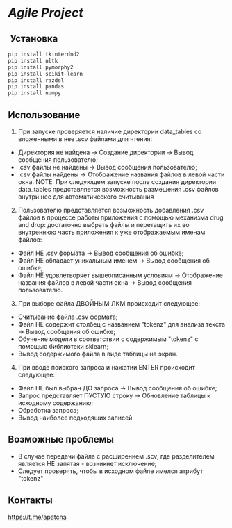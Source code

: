 # _Agile Project_
##  Установка
```bash
pip install tkinterdnd2
pip install nltk
pip install pymorphy2
pip install scikit-learn
pip install razdel
pip install pandas
pip install numpy
```
## Использование
  1. При запуске проверяется наличие директории data_tables со вложенными в нее .scv файлами для чтения:
  * Директория не найдена -> Создание директории -> Вывод сообщения пользователю;
  * .csv файлы не найдены -> Вывод сообщения пользователю;
  * .csv файлы найдены -> Отображение названия файлов в левой части окна.
  NOTE: При следующем запуске после создания директории data_tables представляется возможность размещения .csv файлов внутри нее для автоматического считывания
  2. Пользователю представляется возможность добавления .csv файлов в процессе работы приложения с помощью механизма drug and drop: достаточно выбрать файлы и перетащить их во внутреннюю часть приложения к уже отображаемым именам файлов:
  * Файл НЕ .csv формата -> Вывод сообщения об ошибке;
  * Файл НЕ обладает уникальным именем -> Вывод сообщения об ошибке;
  * Файл НЕ удовлетворяет вышеописанным условиям -> Отображение названия файлов в левой части окна -> Вывод сообщения пользователю.
  3. При выборе файла ДВОЙНЫМ ЛКМ происходит следующее:
  * Считывание файла .csv формата;
  * Файл НЕ содержит столбец с названием "tokenz" для анализа текста -> Вывод сообщения об ошибке;
  * Обучение модели в соответствии с содержимым "tokenz" с помощью библиотеки sklearn;
  * Вывод содержимого файла в виде таблицы на экран.
  4. При вводе поиского запроса и нажатии ENTER происходит следующее:
  * Файл НЕ был выбран ДО запроса -> Вывод сообщения об ошибке;
  * Запрос представляет ПУСТУЮ строку -> Обновление таблицы к исходному содержанию;
  * Обработка запроса;
  * Вывод наиболее подходящих записей.
## Возможные проблемы
  * В случае передачи файла с расширением .scv, где разделителем является НЕ запятая - возникнет исключение;
  * Следует проверять, чтобы в исходном файле имелся атрибут "tokenz"
## Контакты
  https://t.me/apatcha
